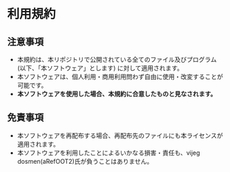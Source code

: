 # 利用規約
## 注意事項
- 本規約は、本リポジトリで公開されている全てのファイル及びプログラム (以下、「本ソフトウェア」とします) に対して適用されます。
- 本ソフトウェアは、個人利用・商用利用問わず自由に使用・改変することが可能です。
- **本ソフトウェアを使用した場合、本規約に合意したものと見なされます。**
## 免責事項
- 本ソフトウェアを再配布する場合、再配布先のファイルにも本ライセンスが適用されます。
- 本ソフトウェアを利用したことによるいかなる損害・責任も、vijeg dosmen(aRefOOT2)氏が負うことはありません。
